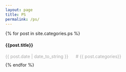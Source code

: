 ```yaml
---
layout: page
title: PS
permalink: /ps/
---
```


<style>
     .post-link {
  /* color: black;
  font-size: 23px;
  font-weight: 600;
  font-family: Ubuntu; */
  text-decoration: none;
}
.post-link:hover{
  opacity: 0.7;
}
.post-date {
  color: #aaa;
  font-weight: normal;
 
  margin-right: 15px;
}
.post-category{
  color: #aaa;
}
.archive-item {
  margin-bottom: 10px;
}
/* .archive-item:nth-child(1){
  margin-top: 30px;
} */

   </style>
<div>

{% for post in site.categories.ps %}

  <article class="archive-item">
    <h4><a class="post-link" href="{{ site.baseurl }}{{ post.url }}">{{post.title}}</a></h4>
     <span class="post-date">
             <time>{{ post.date | date_to_string }}</time>&nbsp;
          <!-- {{ post.date }} -->
        </span>
        <span class="post-category">
          #
          {{ post.categories}}
        </span>
  </article>
  {% endfor %}
 
</div>
